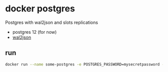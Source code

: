 # docker postgres

Postgres with wal2json and slots replications

* postgres 12 (for now)
* [wal2json](https://github.com/eulerto/wal2json)

## run

```bash
docker run --name some-postgres -e POSTGRES_PASSWORD=mysecretpassword -d habx/postgres
```
